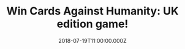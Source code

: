 ---
campaign-uuid: "c-c236aab0-7edb-4f1d-86f4-66eec4b4855a"
type: "Competition"
category: "Gifts"
date: "2018-07-19T11:00:00.000Z"
end-date: "2018-08-19T23:59:00.000Z"
disable-form: false
is_promoted: false
has_entry_page: true
title: "Win Cards Against Humanity: UK edition game!"
competition-description: "<p>Win the party game for horrible people: Cards Against\
  \ Humanity, the world’s naughtiest card game thanks to NME AAA! Unlike most of the\
  \ party games you've played before!</p>\r\n<p>Want to play it now? Click below and\
  \ it could be yours!</p>"
hero-header: "Win Cards Against Humanity: UK edition game!"
terms-confirmation: "N/A"
banner-img: "https://assets.expresslyapp.com/asset-81ec592d-3a17-454d-8bd3-e75933d7767f.jpg"
logo-left-href: "aaa.nme.com"
logo-left-image: "https://assets.expresslyapp.com/asset-ac9d9672-ab15-4f0c-bceb-76885365b517.jpg"
logo-left-title: "nme aaa"
bg-image-hero: "https://assets.expresslyapp.com/asset-21fe6d2f-14e2-4a95-a4b7-c7ae65cee1c4.jpg"
bg-image-first: "https://assets.expresslyapp.com/asset-0ec97876-a877-4ae8-9617-399f5da89346.jpg"
section1-content: "<p>Cards Against Humanity is as despicable and awkward game as\
  \ you and your friends! The game is simple. Each round, one player asks a question\
  \ from a black card, and the object of the game is that everyone else answers with\
  \ their funniest white card to create the most disturbing combinations possible!</p>\r\
  \n<p>If you can’t wait to play the world’s naughtiest game, enter the form below\
  \ and get ready to have a great night in with friends with Cards Against Humanity:\
  \ UK edition game.</p>"
entry-title: "Win Cards Against Humanity: UK edition game!"
entry-content: "Enter the draw to win Cards Against Humanity: UK edition game by completing\
  \ the form below before 23:59 on 19th of August 2018."
has-winner: false
prize-description: "Cards Against Humanity: UK edition game"
special-conditions: "Multiple entries are allowed up to one every day."
---